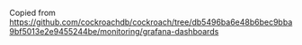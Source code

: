 Copied from https://github.com/cockroachdb/cockroach/tree/db5496ba6e48b6bec9bba9bf5013e2e9455244be/monitoring/grafana-dashboards
